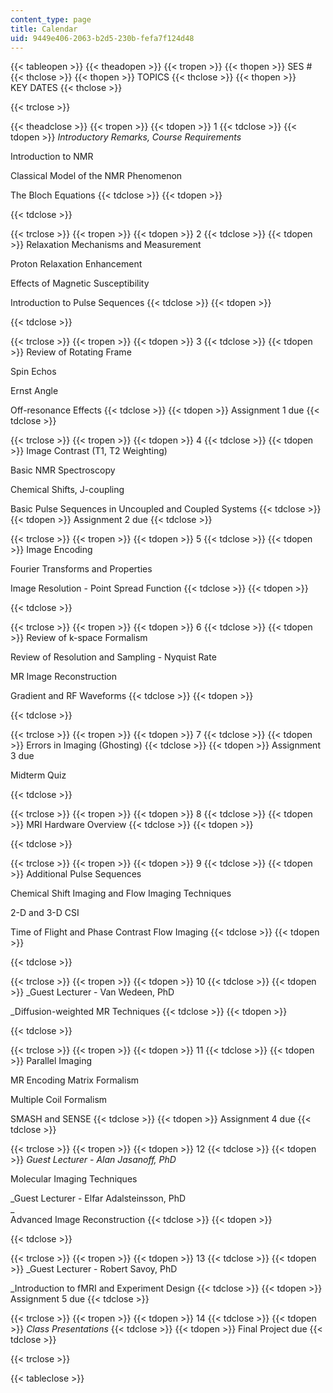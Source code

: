```yaml
---
content_type: page
title: Calendar
uid: 9449e406-2063-b2d5-230b-fefa7f124d48
---
```


{{< tableopen >}}
{{< theadopen >}}
{{< tropen >}}
{{< thopen >}}
SES #
{{< thclose >}}
{{< thopen >}}
TOPICS
{{< thclose >}}
{{< thopen >}}
KEY DATES
{{< thclose >}}

{{< trclose >}}

{{< theadclose >}}
{{< tropen >}}
{{< tdopen >}}
1
{{< tdclose >}}
{{< tdopen >}}
_Introductory Remarks, Course Requirements_  
  
Introduction to NMR  
  
Classical Model of the NMR Phenomenon  
  
The Bloch Equations
{{< tdclose >}}
{{< tdopen >}}

{{< tdclose >}}

{{< trclose >}}
{{< tropen >}}
{{< tdopen >}}
2
{{< tdclose >}}
{{< tdopen >}}
Relaxation Mechanisms and Measurement  
  
Proton Relaxation Enhancement  
  
Effects of Magnetic Susceptibility  
  
Introduction to Pulse Sequences
{{< tdclose >}}
{{< tdopen >}}

{{< tdclose >}}

{{< trclose >}}
{{< tropen >}}
{{< tdopen >}}
3
{{< tdclose >}}
{{< tdopen >}}
Review of Rotating Frame  
  
Spin Echos  
  
Ernst Angle  
  
Off-resonance Effects
{{< tdclose >}}
{{< tdopen >}}
Assignment 1 due
{{< tdclose >}}

{{< trclose >}}
{{< tropen >}}
{{< tdopen >}}
4
{{< tdclose >}}
{{< tdopen >}}
Image Contrast (T1, T2 Weighting)  
  
Basic NMR Spectroscopy  
  
Chemical Shifts, J-coupling  
  
Basic Pulse Sequences in Uncoupled and Coupled Systems
{{< tdclose >}}
{{< tdopen >}}
Assignment 2 due
{{< tdclose >}}

{{< trclose >}}
{{< tropen >}}
{{< tdopen >}}
5
{{< tdclose >}}
{{< tdopen >}}
Image Encoding  
  
Fourier Transforms and Properties  
  
Image Resolution - Point Spread Function
{{< tdclose >}}
{{< tdopen >}}

{{< tdclose >}}

{{< trclose >}}
{{< tropen >}}
{{< tdopen >}}
6
{{< tdclose >}}
{{< tdopen >}}
Review of k-space Formalism  
  
Review of Resolution and Sampling - Nyquist Rate  
  
MR Image Reconstruction  
  
Gradient and RF Waveforms
{{< tdclose >}}
{{< tdopen >}}

{{< tdclose >}}

{{< trclose >}}
{{< tropen >}}
{{< tdopen >}}
7
{{< tdclose >}}
{{< tdopen >}}
Errors in Imaging (Ghosting)
{{< tdclose >}}
{{< tdopen >}}
Assignment 3 due  
  
Midterm Quiz  

{{< tdclose >}}

{{< trclose >}}
{{< tropen >}}
{{< tdopen >}}
8
{{< tdclose >}}
{{< tdopen >}}
MRI Hardware Overview
{{< tdclose >}}
{{< tdopen >}}

{{< tdclose >}}

{{< trclose >}}
{{< tropen >}}
{{< tdopen >}}
9
{{< tdclose >}}
{{< tdopen >}}
Additional Pulse Sequences  
  
Chemical Shift Imaging and Flow Imaging Techniques  
  
2-D and 3-D CSI  
  
Time of Flight and Phase Contrast Flow Imaging
{{< tdclose >}}
{{< tdopen >}}

{{< tdclose >}}

{{< trclose >}}
{{< tropen >}}
{{< tdopen >}}
10
{{< tdclose >}}
{{< tdopen >}}
_Guest Lecturer - Van Wedeen, PhD  
  
_Diffusion-weighted MR Techniques
{{< tdclose >}}
{{< tdopen >}}

{{< tdclose >}}

{{< trclose >}}
{{< tropen >}}
{{< tdopen >}}
11
{{< tdclose >}}
{{< tdopen >}}
Parallel Imaging  
  
MR Encoding Matrix Formalism  
  
Multiple Coil Formalism  
  
SMASH and SENSE
{{< tdclose >}}
{{< tdopen >}}
Assignment 4 due
{{< tdclose >}}

{{< trclose >}}
{{< tropen >}}
{{< tdopen >}}
12
{{< tdclose >}}
{{< tdopen >}}
_Guest Lecturer - Alan Jasanoff, PhD_  
  
Molecular Imaging Techniques  
  
_Guest Lecturer - Elfar Adalsteinsson, PhD  
_  
Advanced Image Reconstruction
{{< tdclose >}}
{{< tdopen >}}

{{< tdclose >}}

{{< trclose >}}
{{< tropen >}}
{{< tdopen >}}
13
{{< tdclose >}}
{{< tdopen >}}
_Guest Lecturer - Robert Savoy, PhD  
  
_Introduction to fMRI and Experiment Design
{{< tdclose >}}
{{< tdopen >}}
Assignment 5 due
{{< tdclose >}}

{{< trclose >}}
{{< tropen >}}
{{< tdopen >}}
14
{{< tdclose >}}
{{< tdopen >}}
_Class Presentations_
{{< tdclose >}}
{{< tdopen >}}
Final Project due
{{< tdclose >}}

{{< trclose >}}

{{< tableclose >}}